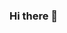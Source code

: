 ### Hi there 👋

<!--
**simonettimartino/simonettimartino** is a ✨ _special_ ✨ repository because its `README.md` (this file) appears on your GitHub profile.

- 📚 Scholarship for research activities (University of Bologna)


- 💻 Bachelor's degree in Computer Science for Management (University of Bologna)
  

- 📖 My interests are: data analysis and finance

- 📫 How to reach me:

  <a href="www.linkedin.com/in/martino-simonetti">
     <img src="https://img.shields.io/badge/linkedin-%230077B5.svg?&style=for-the-badge&logo=linkedin&logoColor=white" />
  </a>&nbsp;&nbsp;
